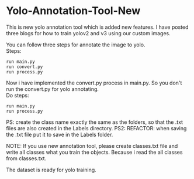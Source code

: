 # Yolo-Annotation-Tool-New

This is new yolo annotation tool which is added new features. I have posted three blogs for how to train yolov2 and v3 using our custom images.

You can follow three steps for annotate the image to yolo.<br>
Steps:
```
run main.py
run convert.py
run process.py
```

Now i have implemented the convert.py process in main.py. So you don't run the convert.py for yolo annotating.<br>
Do steps:
```
run main.py
run process.py
```

PS: create the class name exactly the same as the folders, so that the .txt files are also created in the Labels directory.
PS2: REFACTOR: when saving the .txt file put it to save in the Labels folder.

NOTE: If you use new annotation tool, please create classes.txt file and write all classes what you train the objects. Because i read the all classes from classes.txt.

The dataset is ready for yolo training.
